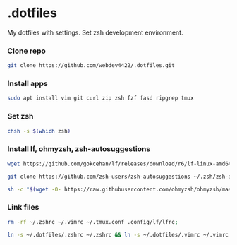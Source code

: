 # .dotfiles

My dotfiles with settings. Set zsh development environment.

### Clone repo

```bash
git clone https://github.com/webdev4422/.dotfiles.git
```

### Install apps

```bash
sudo apt install vim git curl zip zsh fzf fasd ripgrep tmux
```

### Set zsh

```bash
chsh -s $(which zsh)
```

### Install lf, ohmyzsh, zsh-autosuggestions

```bash
wget https://github.com/gokcehan/lf/releases/download/r6/lf-linux-amd64.tar.gz -O lf-linux-amd64.tar.gz && tar xvf lf-linux-amd64.tar.gz && rm lf-linux-amd64.tar.gz && chmod +x lf && sudo mv lf /usr/local/bin && wget https://raw.githubusercontent.com/gokcehan/lf/master/lf.1 && sudo mv lf.1 /usr/share/man/man1/;

git clone https://github.com/zsh-users/zsh-autosuggestions ~/.zsh/zsh-autosuggestions;

sh -c "$(wget -O- https://raw.githubusercontent.com/ohmyzsh/ohmyzsh/master/tools/install.sh)";
```

### Link files

```bash
rm -rf ~/.zshrc ~/.vimrc ~/.tmux.conf .config/lf/lfrc;

ln -s ~/.dotfiles/.zshrc ~/.zshrc && ln -s ~/.dotfiles/.vimrc ~/.vimrc && ln -s ~/.dotfiles/.tmux.conf ~/.tmux.conf && ln -s ~/.dotfiles/lfrc ~/.config/lf/lfrc
```
